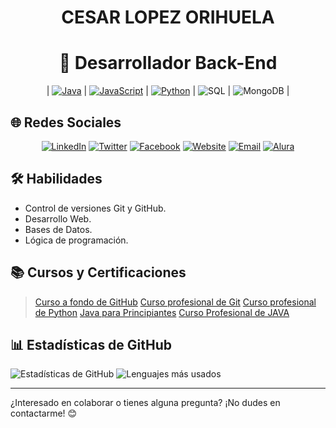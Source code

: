 <h1 align="center" id="nombre">CESAR LOPEZ ORIHUELA</h1>

<h1 align="center" id="titulo">🚀 Desarrollador Back-End</h1>

<section align="center">

| [![Java](https://img.shields.io/badge/LENGUAJE-JAVA-orange)](https://github.com/Chinicuil87/programacionJava.git) | [![JavaScript](https://img.shields.io/badge/LENGUAJE-JavaScript-yellow)](https://github.com/Chinicuil87/programacionJavaScript) | [![Python](https://img.shields.io/badge/LENGUAJE-PYTHON-blue)](https://github.com/Chinicuil87/programacionpython.git) | ![SQL](https://img.shields.io/badge/DATABASE-SQL-white) | ![MongoDB](https://img.shields.io/badge/DATABASE-MongoDB-green) |

</section>

## 🌐 Redes Sociales

<section align="center">

[![LinkedIn](https://img.shields.io/badge/LinkedIn-Cesar_Lopez-0077B5?style=flat&logo=linkedin)](https://www.linkedin.com/in/cesar-lopez-orihuela-796b82271/)
[![Twitter](https://img.shields.io/badge/Twitter-@Cesar_22_-1DA1F2?style=flat&logo=twitter)](https://twitter.com/Cesar_22_)
[![Facebook](https://img.shields.io/badge/Facebook-Cesar_Lopez-1877F2?style=flat&logo=facebook)](https://www.facebook.com/23.Cesar)
[![Website](https://img.shields.io/badge/Website-clopez.info-FF7139?style=flat&logo=google-chrome)](https://clopez.info/)
[![Email](https://img.shields.io/badge/Email-clopezorihuela@hotmail.com-D14836?style=flat&logo=gmail)](mailto:clopezorihuela@hotmail.com)
[![Alura](https://img.shields.io/badge/Alura-Cursos-00C4CC?style=flat&logo=alura)](https://app.aluracursos.com/user/clopezorihuela)

</section>

## 🛠️ Habilidades

- Control de versiones Git y GitHub.
- Desarrollo Web.
- Bases de Datos.
- Lógica de programación.

## 📚 Cursos y Certificaciones

> [Curso a fondo de GitHub](cert/Certificado%20-%20Curso%20a%20fondo%20de%20GitHub.pdf)
> [Curso profesional de Git](cert/Certificado%20-%20Curso%20profesional%20de%20Git.pdf)
> [Curso profesional de Python](cert/Certificado%20-%20Curso%20profesional%20de%20Python.pdf)
> [Java para Principiantes](cert/Certificado%20-%20Java%20para%20Principiantes.pdf)
> [Curso Profesional de JAVA](cert/Certificado%20-%20Curso%20Profesional%20de%20JAVA.pdf)

## 📊 Estadísticas de GitHub

![Estadísticas de GitHub](https://github-readme-stats.vercel.app/api?username=Chinicuil87&show_icons=true&theme=radical)
![Lenguajes más usados](https://github-readme-stats.vercel.app/api/top-langs/?username=Chinicuil87&layout=compact&theme=radical)

---

¿Interesado en colaborar o tienes alguna pregunta? ¡No dudes en contactarme! 😊
